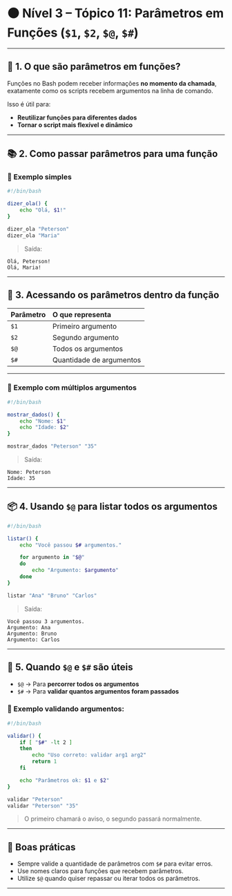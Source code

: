 
# 🟠 Nível 3 – Tópico 11: Parâmetros em Funções (`$1`, `$2`, `$@`, `$#`)

---

## 📖 1. O que são parâmetros em funções?

Funções no Bash podem receber informações **no momento da chamada**, exatamente como os scripts recebem argumentos na linha de comando.

Isso é útil para:

- **Reutilizar funções para diferentes dados**
- **Tornar o script mais flexível e dinâmico**

---

## 📚 2. Como passar parâmetros para uma função

### 📌 Exemplo simples

```bash
#!/bin/bash

dizer_ola() {
    echo "Olá, $1!"
}

dizer_ola "Peterson"
dizer_ola "Maria"
```

> Saída:
```
Olá, Peterson!
Olá, Maria!
```

---

## 🧠 3. Acessando os parâmetros dentro da função

| Parâmetro | O que representa |
|:---|:---|
| `$1` | Primeiro argumento |
| `$2` | Segundo argumento |
| `$@` | Todos os argumentos |
| `$#` | Quantidade de argumentos |

---

### 📌 Exemplo com múltiplos argumentos

```bash
#!/bin/bash

mostrar_dados() {
    echo "Nome: $1"
    echo "Idade: $2"
}

mostrar_dados "Peterson" "35"
```

> Saída:
```
Nome: Peterson
Idade: 35
```

---

## 📦 4. Usando `$@` para listar todos os argumentos

```bash
#!/bin/bash

listar() {
    echo "Você passou $# argumentos."

    for argumento in "$@"
    do
        echo "Argumento: $argumento"
    done
}

listar "Ana" "Bruno" "Carlos"
```

> Saída:
```
Você passou 3 argumentos.
Argumento: Ana
Argumento: Bruno
Argumento: Carlos
```

---

## 📌 5. Quando `$@` e `$#` são úteis

- `$@` → Para **percorrer todos os argumentos**
- `$#` → Para **validar quantos argumentos foram passados**

### 📌 Exemplo validando argumentos:

```bash
#!/bin/bash

validar() {
    if [ "$#" -lt 2 ]
    then
        echo "Uso correto: validar arg1 arg2"
        return 1
    fi

    echo "Parâmetros ok: $1 e $2"
}

validar "Peterson"
validar "Peterson" "35"
```

> O primeiro chamará o aviso, o segundo passará normalmente.

---

## 🎯 Boas práticas

- Sempre valide a quantidade de parâmetros com `$#` para evitar erros.
- Use nomes claros para funções que recebem parâmetros.
- Utilize `$@` quando quiser repassar ou iterar todos os parâmetros.

---
